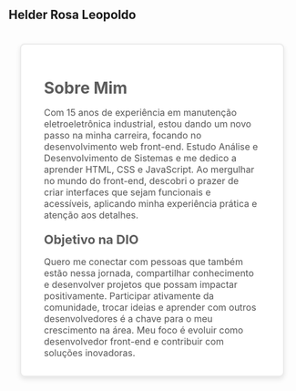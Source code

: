 ## Helder Rosa Leopoldo

<section style="display: flex; justify-content: center; align-items: center; height: auto; padding: 20px;">
  <div style="background-color: #fff; border: 2px solid #ebebeb; border-radius: 8px; padding: 20px 40px; max-width: 600px; box-shadow: 0 4px 8px rgba(0, 0, 0, 0.1);">
    <h1 style="color: #5c5c5c; font-size: 28px; font-weight: bold; margin-bottom: 10px;">Sobre Mim</h1>
    <p style="font-size: 16px; color: #555; margin-bottom: 10px;">
      Com 15 anos de experiência em manutenção eletroeletrônica industrial, estou dando um novo passo na minha carreira, focando no desenvolvimento web front-end. Estudo Análise e Desenvolvimento de Sistemas e me dedico a aprender HTML, CSS e JavaScript. Ao mergulhar no mundo do front-end, descobri o prazer de criar interfaces que sejam funcionais e acessíveis, aplicando minha experiência prática e atenção aos detalhes.
    </p>
    <h2 style="color: #5c5c5c; font-size: 22px; margin-top: 20px; margin-bottom: 10px;">Objetivo na DIO</h2>
    <p style="font-size: 16px; color: #555; margin-bottom: 10px;">
      Quero me conectar com pessoas que também estão nessa jornada, compartilhar conhecimento e desenvolver projetos que possam impactar positivamente. Participar ativamente da comunidade, trocar ideias e aprender com outros desenvolvedores é a chave para o meu crescimento na área. Meu foco é evoluir como desenvolvedor front-end e contribuir com soluções inovadoras.
    </p>
  </div>
</section>
